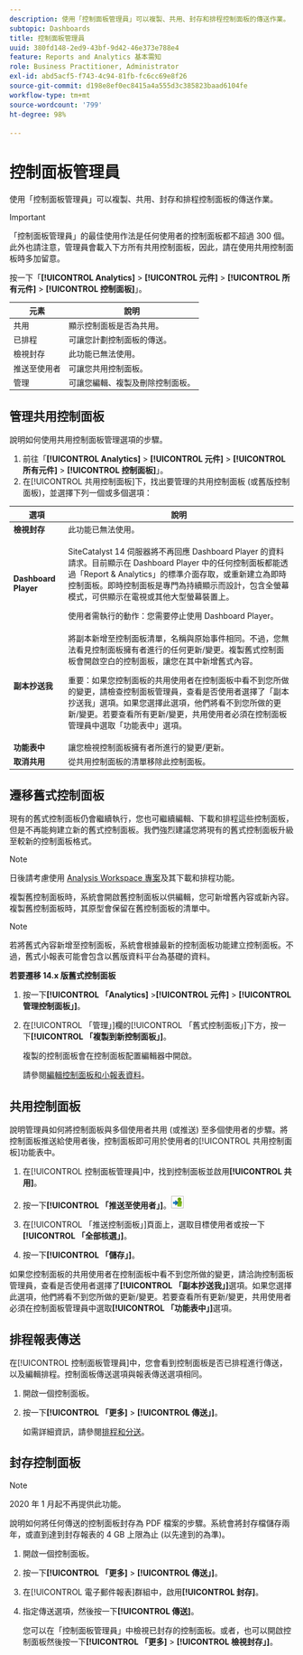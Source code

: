 ```yaml
---
description: 使用「控制面板管理員」可以複製、共用、封存和排程控制面板的傳送作業。
subtopic: Dashboards
title: 控制面板管理員
uuid: 380fd148-2ed9-43bf-9d42-46e373e788e4
feature: Reports and Analytics 基本需知
role: Business Practitioner, Administrator
exl-id: abd5acf5-f743-4c94-81fb-fc6cc69e8f26
source-git-commit: d198e8ef0ec8415a4a555d3c385823baad6104fe
workflow-type: tm+mt
source-wordcount: '799'
ht-degree: 98%

---
```


# 控制面板管理員

使用「控制面板管理員」可以複製、共用、封存和排程控制面板的傳送作業。

>[!IMPORTANT]
>
>「控制面板管理員」的最佳使用作法是任何使用者的控制面板都不超過 300 個。此外也請注意，管理員會載入下方所有共用控制面板，因此，請在使用共用控制面板時多加留意。

按一下「**[!UICONTROL Analytics]** > **[!UICONTROL 元件]** > **[!UICONTROL 所有元件]** > **[!UICONTROL 控制面板]**」。

| 元素 | 說明 |
|--- |--- |
| 共用 | 顯示控制面板是否為共用。 |
| 已排程 | 可讓您計劃控制面板的傳送。 |
| 檢視封存 | 此功能已無法使用。 |
| 推送至使用者 | 可讓您共用控制面板。 |
| 管理 | 可讓您編輯、複製及刪除控制面板。 |

## 管理共用控制面板

說明如何使用共用控制面板管理選項的步驟。

1. 前往「**[!UICONTROL Analytics]** > **[!UICONTROL 元件]** > **[!UICONTROL 所有元件]** > **[!UICONTROL 控制面板]**」。
1. 在[!UICONTROL 共用控制面板]下，找出要管理的共用控制面板 (或舊版控制面板)，並選擇下列一個或多個選項：

<table id="choicetable_857E0E816D63404683D4E24DC8D7FC69"> 
 <thead class="chhead sthead"> 
  <th class="choptionhd"> 選項 </th> 
  <th class="chdeschd"> 說明 </th> 
 </thead> 
 <tr class="chrow strow"> 
  <td class="choption"><strong>檢視封存</strong></td> 
  <td class="chdesc stentry"> 此功能已無法使用。 </td> 
 </tr> 
 <tr class="chrow strow"> 
  <td class="choption"><strong>Dashboard Player</strong></td> 
  <td class="chdesc stentry"> <p>SiteCatalyst 14 伺服器將不再回應 Dashboard Player 的資料請求。目前顯示在 Dashboard Player 中的任何控制面板都能透過「Report &amp; Analytics」的標準介面存取，或重新建立為即時控制面板。即時控制面板是專門為持續顯示而設計，包含全螢幕模式，可供顯示在電視或其他大型螢幕裝置上。 </p> <p>使用者需執行的動作：您需要停止使用 Dashboard Player。 </p> </td> 
 </tr> 
 <tr class="chrow strow"> 
  <td class="choption"><strong>副本抄送我</strong></td> 
  <td class="chdesc stentry"> 將副本新增至控制面板清單，名稱與原始事件相同。不過，您無法看見控制面板擁有者進行的任何更新/變更。複製舊式控制面板會開啟空白的控制面板，讓您在其中新增舊式內容。 <p>重要：如果您控制面板的共用使用者在控制面板中看不到您所做的變更，請檢查控制面板管理員，查看是否使用者選擇了<span class="uicontrol">「副本抄送我」</span>選項。如果您選擇此選項，他們將看不到您所做的更新/變更。若要查看所有更新/變更，共用使用者必須在控制面板管理員中選取<span class="uicontrol">「功能表中」</span>選項。 </p> </td> 
 </tr> 
 <tr class="chrow strow"> 
  <td class="choption"><strong>功能表中</strong></td> 
  <td class="chdesc stentry"> 讓您檢視控制面板擁有者所進行的變更/更新。 </td> 
 </tr> 
 <tr class="chrow strow"> 
  <td class="choption"><strong>取消共用</strong></td> 
  <td class="chdesc stentry"> 從共用控制面板的清單移除此控制面板。 </td> 
 </tr> 
</table>

## 遷移舊式控制面板

現有的舊式控制面板仍會繼續執行，您也可繼續編輯、下載和排程這些控制面板，但是不再能夠建立新的舊式控制面板。我們強烈建議您將現有的舊式控制面板升級至較新的控制面板格式。

>[!NOTE]
>
>日後請考慮使用 [Analysis Workspace 專案](https://docs.adobe.com/content/help/zh-Hant/analytics/analyze/analysis-workspace/home.html)及其下載和排程功能。

複製舊控制面板時，系統會開啟舊控制面板以供編輯，您可新增舊內容或新內容。複製舊控制面板時，其原型會保留在舊控制面板的清單中。

>[!NOTE]
>
>若將舊式內容新增至控制面板，系統會根據最新的控制面板功能建立控制面板。不過，舊式小報表可能會包含以舊版資料平台為基礎的資料。

**若要遷移 14.x 版舊式控制面板**

1. 按一下&#x200B;**[!UICONTROL 「Analytics]** >**[!UICONTROL 元件]** > **[!UICONTROL 管理控制面板」]**。
1. 在[!UICONTROL 「管理」]欄的[!UICONTROL 「舊式控制面板」]下方，按一下&#x200B;**[!UICONTROL 「複製到新控制面板」]**。

   複製的控制面板會在控制面板配置編輯器中開啟。

   請參閱[編輯控制面板和小報表資料](/help/analyze/reports-analytics/dashboard.md)。

## 共用控制面板

說明管理員如何將控制面板與多個使用者共用 (或推送) 至多個使用者的步驟。將控制面板推送給使用者後，控制面板即可用於使用者的[!UICONTROL 共用控制面板]功能表中。

1. 在[!UICONTROL 控制面板管理員]中，找到控制面板並啟用&#x200B;**[!UICONTROL 共用]**。
1. 按一下&#x200B;**[!UICONTROL 「推送至使用者」]**。![](assets/push.png)

1. 在[!UICONTROL 「推送控制面板」]頁面上，選取目標使用者或按一下&#x200B;**[!UICONTROL 「全部核選」]**。
1. 按一下&#x200B;**[!UICONTROL 「儲存」]**。

如果您控制面板的共用使用者在控制面板中看不到您所做的變更，請洽詢控制面板管理員，查看是否使用者選擇了&#x200B;**[!UICONTROL 「副本抄送我」]**&#x200B;選項。如果您選擇此選項，他們將看不到您所做的更新/變更。若要查看所有更新/變更，共用使用者必須在控制面板管理員中選取&#x200B;**[!UICONTROL 「功能表中」]**&#x200B;選項。

## 排程報表傳送

在[!UICONTROL 控制面板管理員]中，您會看到控制面板是否已排程進行傳送，以及編輯排程。控制面板傳送選項與報表傳送選項相同。

1. 開啟一個控制面板。
1. 按一下&#x200B;**[!UICONTROL 「更多]** > **[!UICONTROL 傳送」]**。

   如需詳細資訊，請參閱[排程和分送](/help/analyze/reports-analytics/scheduling.md)。

## 封存控制面板

>[!NOTE]
>
>2020 年 1 月起不再提供此功能。

說明如何將任何傳送的控制面板封存為 PDF 檔案的步驟。系統會將封存檔儲存兩年，或直到達到封存報表的 4 GB 上限為止 (以先達到的為準)。

1. 開啟一個控制面板。
1. 按一下&#x200B;**[!UICONTROL 「更多]** > **[!UICONTROL 傳送」]**。
1. 在[!UICONTROL 電子郵件報表]群組中，啟用&#x200B;**[!UICONTROL 封存]**。
1. 指定傳送選項，然後按一下&#x200B;**[!UICONTROL 傳送]**。

   您可以在「控制面板管理員」中檢視已封存的控制面板。或者，也可以開啟控制面板然後按一下&#x200B;**[!UICONTROL 「更多]** > **[!UICONTROL 檢視封存」]**。
